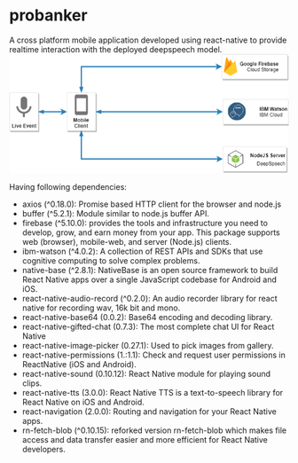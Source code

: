 # probanker

A cross platform mobile application developed using react-native to provide realtime interaction with the deployed deepspeech model.
![system architecture](arch.png?raw=true "System Architecture")

<blockquote class="imgur-embed-pub" lang="en" data-id="a/NRaCAsp"><a href="//imgur.com/a/NRaCAsp"></a></blockquote><script async src="//s.imgur.com/min/embed.js" charset="utf-8"></script>

Having following dependencies:
* axios (^0.18.0): Promise based HTTP client for the browser and node.js
* buffer (^5.2.1): Module similar to node.js buffer API.
* firebase (^5.10.0): provides the tools and infrastructure you need to develop, grow, and earn money from your app. This package supports web (browser), mobile-web, and server (Node.js) clients.
* ibm-watson (^4.0.2): A collection of REST APIs and SDKs that use cognitive computing to solve complex problems.
* native-base (^2.8.1): NativeBase is an open source framework to build React Native apps over a single JavaScript codebase for Android and iOS.
* react-native-audio-record (^0.2.0): An audio recorder library for react native for recording wav, 16k bit and mono.
* react-native-base64 (0.0.2): Base64 encoding and decoding library.
* react-native-gifted-chat (0.7.3): The most complete chat UI for React Native
* react-native-image-picker (0.27.1): Used to pick images from gallery.
* react-native-permissions (1.:1.1): Check and request user permissions in ReactNative (iOS and Android).
* react-native-sound (0.10.12): React Native module for playing sound clips.
* react-native-tts (3.0.0): React Native TTS is a text-to-speech library for React Native on iOS and Android.
* react-navigation (2.0.0): Routing and navigation for your React Native apps.
* rn-fetch-blob (^0.10.15): reforked version rn-fetch-blob which makes file access and data transfer easier and more efficient for React Native developers.

